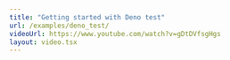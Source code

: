 ```yaml
---
title: "Getting started with Deno test"
url: /examples/deno_test/
videoUrl: https://www.youtube.com/watch?v=gDtDVfsgHgs
layout: video.tsx
---
```

